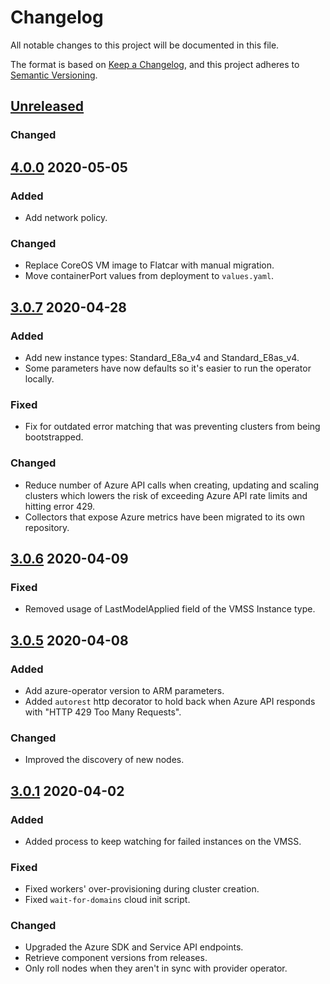 # Changelog

All notable changes to this project will be documented in this file.

The format is based on [Keep a Changelog](https://keepachangelog.com/en/1.0.0/),
and this project adheres to [Semantic Versioning](https://semver.org/spec/v2.0.0.html).

## [Unreleased]

### Changed



## [4.0.0] 2020-05-05

### Added

- Add network policy.

### Changed

- Replace CoreOS VM image to Flatcar with manual migration.
- Move containerPort values from deployment to `values.yaml`.



## [3.0.7] 2020-04-28

### Added

- Add new instance types: Standard_E8a_v4 and Standard_E8as_v4.
- Some parameters have now defaults so it's easier to run the operator locally.

### Fixed

- Fix for outdated error matching that was preventing clusters from being bootstrapped.

### Changed

- Reduce number of Azure API calls when creating, updating and scaling clusters which lowers the risk of exceeding Azure API rate limits and hitting error 429.
- Collectors that expose Azure metrics have been migrated to its own repository.


## [3.0.6] 2020-04-09

### Fixed

- Removed usage of LastModelApplied field of the VMSS Instance type.



## [3.0.5] 2020-04-08

### Added

- Add azure-operator version to ARM parameters.
- Added `autorest` http decorator to hold back when Azure API responds with "HTTP 429 Too Many Requests".

### Changed

- Improved the discovery of new nodes.



## [3.0.1] 2020-04-02

### Added

- Added process to keep watching for failed instances on the VMSS.

### Fixed

- Fixed workers' over-provisioning during cluster creation.
- Fixed `wait-for-domains` cloud init script.

### Changed

- Upgraded the Azure SDK and Service API endpoints.
- Retrieve component versions from releases.
- Only roll nodes when they aren't in sync with provider operator.



[Unreleased]: https://github.com/giantswarm/aws-operator/compare/v4.0.0...HEAD

[4.0.0]: https://github.com/giantswarm/aws-operator/compare/v3.0.7...v4.0.0

[3.0.7]: https://github.com/giantswarm/aws-operator/compare/v3.0.6...v3.0.7
[3.0.6]: https://github.com/giantswarm/aws-operator/compare/v3.0.5...v3.0.6
[3.0.5]: https://github.com/giantswarm/aws-operator/compare/v3.0.1...v3.0.5
[3.0.1]: https://github.com/giantswarm/aws-operator/compare/v1.0.0...v3.0.1

[1.0.0]: https://github.com/giantswarm/aws-operator/releases/tag/v1.0.0

